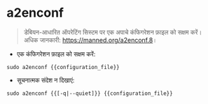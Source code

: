 # a2enconf

> डेबियन-आधारित ऑपरेटिंग सिस्टम पर एक अपाचे कंफिगरेशन फ़ाइल को सक्षम करें।  
> अधिक जानकारी: <https://manned.org/a2enconf.8>।

- एक कंफिगरेशन फ़ाइल को सक्षम करें:

`sudo a2enconf {{configuration_file}}`

- सूचनात्मक संदेश न दिखाएं:

`sudo a2enconf {{[-q|--quiet]}} {{configuration_file}}`
